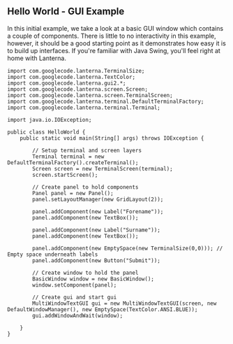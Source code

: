Hello World - GUI Example
---

In this initial example, we take a look at a basic GUI window which contains a couple of components.
There is little to no interactivity in this example, however, it should be a good starting point as it demonstrates
how easy it is to build up interfaces. If you're familiar with Java Swing, you'll feel right at home with Lanterna.

```
import com.googlecode.lanterna.TerminalSize;
import com.googlecode.lanterna.TextColor;
import com.googlecode.lanterna.gui2.*;
import com.googlecode.lanterna.screen.Screen;
import com.googlecode.lanterna.screen.TerminalScreen;
import com.googlecode.lanterna.terminal.DefaultTerminalFactory;
import com.googlecode.lanterna.terminal.Terminal;

import java.io.IOException;

public class HelloWorld {
    public static void main(String[] args) throws IOException {

        // Setup terminal and screen layers
        Terminal terminal = new DefaultTerminalFactory().createTerminal();
        Screen screen = new TerminalScreen(terminal);
        screen.startScreen();

        // Create panel to hold components
        Panel panel = new Panel();
        panel.setLayoutManager(new GridLayout(2));

        panel.addComponent(new Label("Forename"));
        panel.addComponent(new TextBox());

        panel.addComponent(new Label("Surname"));
        panel.addComponent(new TextBox());

        panel.addComponent(new EmptySpace(new TerminalSize(0,0))); // Empty space underneath labels
        panel.addComponent(new Button("Submit"));

        // Create window to hold the panel
        BasicWindow window = new BasicWindow();
        window.setComponent(panel);

        // Create gui and start gui
        MultiWindowTextGUI gui = new MultiWindowTextGUI(screen, new DefaultWindowManager(), new EmptySpace(TextColor.ANSI.BLUE));
        gui.addWindowAndWait(window);

    }
}
```